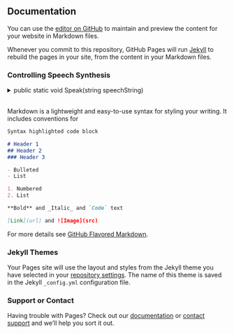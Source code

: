## Documentation

You can use the [editor on GitHub](https://github.com/revolt3r/TextToSpeech/edit/master/index.md) to maintain and preview the content for your website in Markdown files.

Whenever you commit to this repository, GitHub Pages will run [Jekyll](https://jekyllrb.com/) to rebuild the pages in your site, from the content in your Markdown files.

### Controlling Speech Synthesis


<details><summary>public static void Speak(string speechString)</summary>
<p>
###Description<br>
Enqueues an utterance to be spoken using DefaultParameters<br>
###Parameters<br>
speechString - The text to be spoken in the utterance.<br>
####xample<br>
`TTS.Speak("Hello world!");`
</p>
</details>
<br>

Markdown is a lightweight and easy-to-use syntax for styling your writing. It includes conventions for

```markdown
Syntax highlighted code block

# Header 1
## Header 2
### Header 3

- Bulleted
- List

1. Numbered
2. List

**Bold** and _Italic_ and `Code` text

[Link](url) and ![Image](src)
```

For more details see [GitHub Flavored Markdown](https://guides.github.com/features/mastering-markdown/).

### Jekyll Themes

Your Pages site will use the layout and styles from the Jekyll theme you have selected in your [repository settings](https://github.com/revolt3r/TextToSpeech/settings). The name of this theme is saved in the Jekyll `_config.yml` configuration file.

### Support or Contact

Having trouble with Pages? Check out our [documentation](https://help.github.com/categories/github-pages-basics/) or [contact support](https://github.com/contact) and we’ll help you sort it out.
